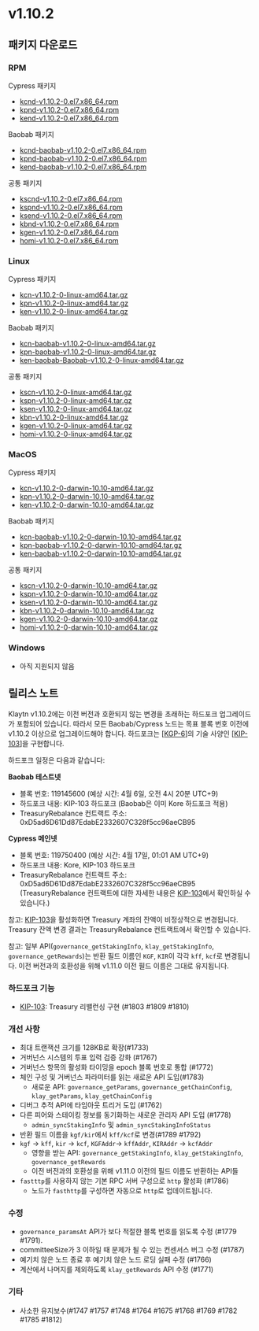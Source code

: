 # v1.10.2

## 패키지 다운로드

### RPM <a id="rpm"></a>

Cypress 패키지

- [kcnd-v1.10.2-0.el7.x86_64.rpm](https://packages.klaytn.net/klaytn/v1.10.2/kcnd-v1.10.2-0.el7.x86_64.rpm)
- [kpnd-v1.10.2-0.el7.x86_64.rpm](https://packages.klaytn.net/klaytn/v1.10.2/kpnd-v1.10.2-0.el7.x86_64.rpm)
- [kend-v1.10.2-0.el7.x86_64.rpm](https://packages.klaytn.net/klaytn/v1.10.2/kend-v1.10.2-0.el7.x86_64.rpm)

Baobab 패키지

- [kcnd-baobab-v1.10.2-0.el7.x86_64.rpm](https://packages.klaytn.net/klaytn/v1.10.2/kcnd-baobab-v1.10.2-0.el7.x86_64.rpm)
- [kpnd-baobab-v1.10.2-0.el7.x86_64.rpm](https://packages.klaytn.net/klaytn/v1.10.2/kpnd-baobab-v1.10.2-0.el7.x86_64.rpm)
- [kend-baobab-v1.10.2-0.el7.x86_64.rpm](https://packages.klaytn.net/klaytn/v1.10.2/kend-baobab-v1.10.2-0.el7.x86_64.rpm)

공통 패키지

- [kscnd-v1.10.2-0.el7.x86_64.rpm](https://packages.klaytn.net/klaytn/v1.10.2/kscnd-v1.10.2-0.el7.x86_64.rpm)
- [kspnd-v1.10.2-0.el7.x86_64.rpm](https://packages.klaytn.net/klaytn/v1.10.2/kspnd-v1.10.2-0.el7.x86_64.rpm)
- [ksend-v1.10.2-0.el7.x86_64.rpm](https://packages.klaytn.net/klaytn/v1.10.2/ksend-v1.10.2-0.el7.x86_64.rpm)
- [kbnd-v1.10.2-0.el7.x86_64.rpm](https://packages.klaytn.net/klaytn/v1.10.2/kbnd-v1.10.2-0.el7.x86_64.rpm)
- [kgen-v1.10.2-0.el7.x86_64.rpm](https://packages.klaytn.net/klaytn/v1.10.2/kgen-v1.10.2-0.el7.x86_64.rpm)
- [homi-v1.10.2-0.el7.x86_64.rpm](https://packages.klaytn.net/klaytn/v1.10.2/homi-v1.10.2-0.el7.x86_64.rpm)

### Linux <a id="linux"></a>

Cypress 패키지

- [kcn-v1.10.2-0-linux-amd64.tar.gz](https://packages.klaytn.net/klaytn/v1.10.2/kcn-v1.10.2-0-linux-amd64.tar.gz)
- [kpn-v1.10.2-0-linux-amd64.tar.gz](https://packages.klaytn.net/klaytn/v1.10.2/kpn-v1.10.2-0-linux-amd64.tar.gz)
- [ken-v1.10.2-0-linux-amd64.tar.gz](https://packages.klaytn.net/klaytn/v1.10.2/ken-v1.10.2-0-linux-amd64.tar.gz)

Baobab 패키지

- [kcn-baobab-v1.10.2-0-linux-amd64.tar.gz](https://packages.klaytn.net/klaytn/v1.10.2/kcn-baobab-v1.10.2-0-linux-amd64.tar.gz)
- [kpn-baobab-v1.10.2-0-linux-amd64.tar.gz](https://packages.klaytn.net/klaytn/v1.10.2/kpn-baobab-v1.10.2-0-linux-amd64.tar.gz)
- [ken-baobab-Baobab-v1.10.2-0-linux-amd64.tar.gz](https://packages.klaytn.net/klaytn/v1.10.2/ken-baobab-v1.10.2-0-linux-amd64.tar.gz)

공통 패키지

- [kscn-v1.10.2-0-linux-amd64.tar.gz](https://packages.klaytn.net/klaytn/v1.10.2/kscn-v1.10.2-0-linux-amd64.tar.gz)
- [kspn-v1.10.2-0-linux-amd64.tar.gz](https://packages.klaytn.net/klaytn/v1.10.2/kspn-v1.10.2-0-linux-amd64.tar.gz)
- [ksen-v1.10.2-0-linux-amd64.tar.gz](https://packages.klaytn.net/klaytn/v1.10.2/ksen-v1.10.2-0-linux-amd64.tar.gz)
- [kbn-v1.10.2-0-linux-amd64.tar.gz](https://packages.klaytn.net/klaytn/v1.10.2/kbn-v1.10.2-0-linux-amd64.tar.gz)
- [kgen-v1.10.2-0-linux-amd64.tar.gz](https://packages.klaytn.net/klaytn/v1.10.2/kgen-v1.10.2-0-linux-amd64.tar.gz)
- [homi-v1.10.2-0-linux-amd64.tar.gz](https://packages.klaytn.net/klaytn/v1.10.2/homi-v1.10.2-0-linux-amd64.tar.gz)

### MacOS <a id="macos"></a>

Cypress 패키지

- [kcn-v1.10.2-0-darwin-10.10-amd64.tar.gz](https://packages.klaytn.net/klaytn/v1.10.2/kcn-v1.10.2-0-darwin-10.10-amd64.tar.gz)
- [kpn-v1.10.2-0-darwin-10.10-amd64.tar.gz](https://packages.klaytn.net/klaytn/v1.10.2/kpn-v1.10.2-0-darwin-10.10-amd64.tar.gz)
- [ken-v1.10.2-0-darwin-10.10-amd64.tar.gz](https://packages.klaytn.net/klaytn/v1.10.2/ken-v1.10.2-0-darwin-10.10-amd64.tar.gz)

Baobab 패키지

- [kcn-baobab-v1.10.2-0-darwin-10.10-amd64.tar.gz](https://packages.klaytn.net/klaytn/v1.10.2/kcn-baobab-v1.10.2-0-darwin-10.10-amd64.tar.gz)
- [kpn-baobab-v1.10.2-0-darwin-10.10-amd64.tar.gz](https://packages.klaytn.net/klaytn/v1.10.2/kpn-baobab-v1.10.2-0-darwin-10.10-amd64.tar.gz)
- [ken-baobab-v1.10.2-0-darwin-10.10-amd64.tar.gz](https://packages.klaytn.net/klaytn/v1.10.2/ken-baobab-v1.10.2-0-darwin-10.10-amd64.tar.gz)

공통 패키지

- [kscn-v1.10.2-0-darwin-10.10-amd64.tar.gz](https://packages.klaytn.net/klaytn/v1.10.2/kscn-v1.10.2-0-darwin-10.10-amd64.tar.gz)
- [kspn-v1.10.2-0-darwin-10.10-amd64.tar.gz](https://packages.klaytn.net/klaytn/v1.10.2/kspn-v1.10.2-0-darwin-10.10-amd64.tar.gz)
- [ksen-v1.10.2-0-darwin-10.10-amd64.tar.gz](https://packages.klaytn.net/klaytn/v1.10.2/ksen-v1.10.2-0-darwin-10.10-amd64.tar.gz)
- [kbn-v1.10.2-0-darwin-10.10-amd64.tar.gz](https://packages.klaytn.net/klaytn/v1.10.2/kbn-v1.10.2-0-darwin-10.10-amd64.tar.gz)
- [kgen-v1.10.2-0-darwin-10.10-amd64.tar.gz](https://packages.klaytn.net/klaytn/v1.10.2/kgen-v1.10.2-0-darwin-10.10-amd64.tar.gz)
- [homi-v1.10.2-0-darwin-10.10-amd64.tar.gz](https://packages.klaytn.net/klaytn/v1.10.2/homi-v1.10.2-0-darwin-10.10-amd64.tar.gz)

### Windows <a id="windows"></a>

- 아직 지원되지 않음

## 릴리스 노트

Klaytn v1.10.2에는 이전 버전과 호환되지 않는 변경을 초래하는 하드포크 업그레이드가 포함되어 있습니다. 따라서 모든 Baobab/Cypress 노드는 목표 블록 번호 이전에 v1.10.2 이상으로 업그레이드해야 합니다. 하드포크는 [[KGP-6](https://govforum.klaytn.foundation/t/kgp-6-proposal-to-establish-a-sustainable-and-verifiable-klay-token-economy/157)]의 기술 사양인 [[KIP-103](https://govforum.klaytn.foundation/t/kgp-6-proposal-to-establish-a-sustainable-and-verifiable-klay-token-economy/157)]을 구현합니다.

하드포크 일정은 다음과 같습니다:

**Baobab 테스트넷**

- 블록 번호: 119145600 (예상 시간: 4월 6일, 오전 4시 20분 UTC+9)
- 하드포크 내용: KIP-103 하드포크 (Baobab은 이미 Kore 하드포크 적용)
- TreasuryRebalance 컨트랙트 주소: 0xD5ad6D61Dd87EdabE2332607C328f5cc96aeCB95

**Cypress 메인넷**

- 블록 번호: 119750400 (예상 시간: 4월 17일, 01:01 AM UTC+9)
- 하드포크 내용: Kore, KIP-103 하드포크
- TreasuryRebalance 컨트랙트 주소: 0xD5ad6D61Dd87EdabE2332607C328f5cc96aeCB95
  (TreasuryRebalance 컨트랙트에 대한 자세한 내용은 [KIP-103](https://govforum.klaytn.foundation/t/kgp-6-proposal-to-establish-a-sustainable-and-verifiable-klay-token-economy/157)에서 확인하실 수 있습니다.)

참고: [KIP-103](https://github.com/klaytn/kips/pull/104)을 활성화하면 Treasury 계좌의 잔액이 비정상적으로 변경됩니다. Treasury 잔액 변경 결과는 TreasuryRebalance 컨트랙트에서 확인할 수 있습니다.

참고: 일부 API(`governance_getStakingInfo`, `klay_getStakingInfo`, `governance_getRewards`)는 반환 필드 이름인 `KGF`, `KIR`이 각각 `kff`, `kcf`로 변경됩니다. 이전 버전과의 호환성을 위해 v1.11.0 이전 필드 이름은 그대로 유지됩니다.

### 하드포크 기능

- [KIP-103](https://govforum.klaytn.foundation/t/kgp-6-proposal-to-establish-a-sustainable-and-verifiable-klay-token-economy/157): Treasury 리밸런싱 구현 (#1803 #1809 #1810)

### 개선 사항

- 최대 트랜잭션 크기를 128KB로 확장(#1733)
- 거버넌스 시스템의 투표 입력 검증 강화 (#1767)
- 거버넌스 항목의 활성화 타이밍을 epoch 블록 번호로 통합 (#1772)
- 체인 구성 및 거버넌스 파라미터를 읽는 새로운 API 도입(#1783)
  - 새로운 API: `governance_getParams`, `governance_getChainConfig`, `klay_getParams`, `klay_getChainConfig`
- 디버그 추적 API에 타임아웃 트리거 도입 (#1762)
- 다른 피어와 스테이킹 정보를 동기화하는 새로운 관리자 API 도입 (#1778)
  - `admin_syncStakingInfo` 및 `admin_syncStakingInfoStatus`
- 반환 필드 이름을 `kgf/kir`에서 `kff/kcf`로 변경(#1789 #1792)
- `kgf` -> `kff`, `kir` -> `kcf`, `KGFAddr`-> `kffAddr`, `KIRAddr` -> `kcfAddr`
  - 영향을 받는 API: `governance_getStakingInfo`, `klay_getStakingInfo`, `governance_getRewards`
  - 이전 버전과의 호환성을 위해 v1.11.0 이전의 필드 이름도 반환하는 API들
- `fastttp`를 사용하지 않는 기본 RPC 서버 구성으로 `http` 활성화 (#1786)
  - 노드가 `fasthttp`를 구성하면 자동으로 `http`로 업데이트됩니다.

### 수정

- `governance_paramsAt` API가 보다 적절한 블록 번호를 읽도록 수정 (#1779 #1791).
- committeeSize가 3 이하일 때 문제가 될 수 있는 컨센서스 버그 수정 (#1787)
- 예기치 않은 노드 종료 후 예기치 않은 노드 로딩 실패 수정 (#1766)
- 계산에서 나머지를 제외하도록 `klay_getRewards` API 수정 (#1771)

### 기타

- 사소한 유지보수(#1747 #1757 #1748 #1764 #1675 #1768 #1769 #1782 #1785 #1812)
